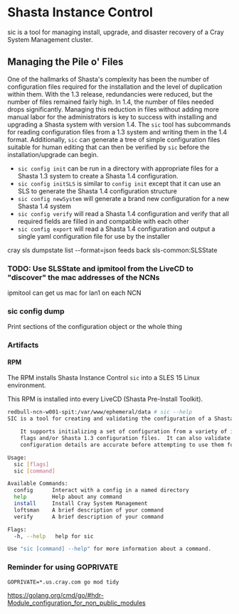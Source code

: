 # Shasta Instance Control

sic is a tool for managing install, upgrade, and disaster recovery of a Cray System Management cluster.

## Managing the Pile o' Files

One of the hallmarks of Shasta's complexity has been the number of configuration files required for the installation and the level of duplication within them.  With the 1.3 release, redundancies were reduced, but the number of files remained fairly high.  In 1.4, the number of files needed drops significantly.  Managing this reduction in files without adding more manual labor for the administrators is key to success with installing and upgrading a Shasta system with version 1.4.  The `sic` tool has subcommands for reading configuration files from a 1.3 system and writing them in the 1.4 format.  Additionally, `sic` can generate a tree of simple configuration files suitable for human editing that can then be verified by `sic` before the installation/upgrade can begin.

* `sic config init` can be run in a directory with appropriate files for a Shasta 1.3 system to create a Shasta 1.4 configuration.
* `sic config initSLS` is similar to `config init` except that it can use an SLS to generate the Shasta 1.4 configuration structure
* `sic config newSystem` will generate a brand new configuration for a new Shasta 1.4 system
* `sic config verify` will read a Shasta 1.4 configuration and verify that all required fields are filled in and compatible with each other
* `sic config export` will read a Shasta 1.4 configuration and output a single yaml configuration file for use by the installer

cray sls dumpstate list --format=json feeds back sls-common:SLSState

### TODO: Use SLSState and ipmitool from the LiveCD to "discover" the mac addresses of the NCNs

ipmitool can get us mac for lan1 on each NCN

### sic config dump

Print sections of the configuration object or the whole thing

### Artifacts

#### RPM

The RPM installs Shasta Instance Control `sic` into a SLES 15 Linux environment.

This RPM is installed into every LiveCD (Shasta Pre-Install Toolkit).

```bash
redbull-ncn-w001-spit:/var/www/ephemeral/data # sic --help
SIC is a tool for creating and validating the configuration of a Shasta system.

	It supports initializing a set of configuration from a variety of inputs including
	flags and/or Shasta 1.3 configuration files.  It can also validate that a set of
	configuration details are accurate before attempting to use them for installation

Usage:
  sic [flags]
  sic [command]

Available Commands:
  config      Interact with a config in a named directory
  help        Help about any command
  install     Install Cray System Management
  loftsman    A brief description of your command
  verify      A brief description of your command

Flags:
  -h, --help   help for sic

Use "sic [command] --help" for more information about a command.
```


### Reminder for using GOPRIVATE

`GOPRIVATE=*.us.cray.com go mod tidy`

<https://golang.org/cmd/go/#hdr-Module_configuration_for_non_public_modules>
